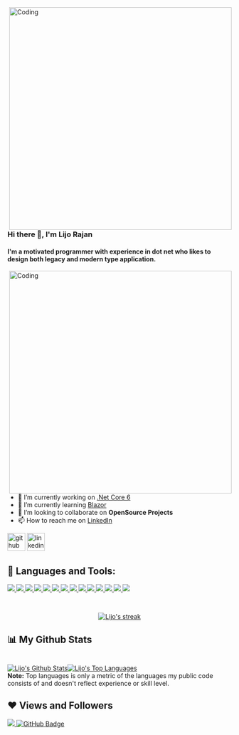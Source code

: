
<img align="right" alt="Coding" width="500" src="https://www.cybermedian.com/de/wp-content/uploads/sites/12/2022/01/sofware_enginyering.png" >

### Hi there 👋, I'm Lijo Rajan

#### I'm a motivated programmer with experience in dot net who likes to design both legacy and modern type application.

<img align="right" alt="Coding" width="500" src="https://cdn.dribbble.com/users/1162077/screenshots/3848914/media/320984a9ca58b3c73274c9259ecf6de8.gif" >

- 🔭 I’m currently working on  [.Net Core 6](https://learn.microsoft.com/en-us/aspnet/core/introduction-to-aspnet-core?view=aspnetcore-6.0)
- 🌱 I’m currently learning [Blazor](https://dotnet.microsoft.com/en-us/apps/aspnet/web-apps/blazor)
- 👯 I’m looking to collaborate on <b>OpenSource Projects</b>
- 📫 How to reach me on [LinkedIn](https://www.linkedin.com/in/lijorajan/)



[<img src='https://cdn.jsdelivr.net/npm/simple-icons@3.0.1/icons/github.svg' alt='github' height='40'>](https://github.com/lijorajan2010)  [<img src='https://cdn.jsdelivr.net/npm/simple-icons@3.0.1/icons/linkedin.svg' alt='linkedin' height='40'>](https://www.linkedin.com/in/lijorajan2010/)  


## 🚀 Languages and Tools:

<p align="left"> 
    <a href="https://docs.microsoft.com/en-us/aspnet/core/introduction-to-aspnet-core?view=aspnetcore-6.0" target="_blank"> <img src="https://img.icons8.com/color/48/000000/microsoft.png"/> </a> 
    <a href="https://www.w3schools.com/cs/index.php" target="_blank"> <img src="https://img.icons8.com/color/48/000000/c-sharp-logo.png"/> </a> 
    <a href="https://www.w3schools.com/js/" target="_blank"> <img src="https://cdn2.iconfinder.com/data/icons/designer-skills/128/code-programming-javascript-software-develop-command-language-48.png"/> </a> 
    <a href="https://html.com/html5/" target="_blank"> <img src="https://img.icons8.com/color/48/000000/html-5--v1.png"/> </a>
    <a href="https://img.icons8.com/color/48/000000/css3.png" target="_blank"> <img src="https://img.icons8.com/color/48/000000/css3.png"/> </a>
    <a href="https://getbootstrap.com" target="_blank"> <img src="https://img.icons8.com/color/48/000000/bootstrap.png"/> </a>  
    <a href="https://angular.io/" target="_blank"> <img src="https://img.icons8.com/color/48/000000/angularjs.png"/> </a> 
    <a href="https://www.typescriptlang.org/" target="_blank"> <img src="https://img.icons8.com/color/48/000000/typescript.png"/> </a>  
    <a href="https://docs.github.com/en/rest" target="_blank"> <img src="https://img.icons8.com/fluency/48/000000/api.png"/> </a>  
    <a href="https://www.w3schools.com/sql/#:~:text=SQL%20is%20a%20standard%20language,Start%20learning%20SQL%20now%20%C2%BB" target="_blank"> <img src="https://img.icons8.com/color/48/000000/sql.png"/> </a> 
    <a href="https://git-scm.com/" target="_blank"> <img src="https://img.icons8.com/color/48/000000/git.png"/> </a>    
    <a href="https://www.docker.com/" target="_blank"> <img src="https://img.icons8.com/fluency/48/000000/docker.png"/> </a>  
    <a href="https://www.npmjs.com/" target="_blank"> <img src="https://img.icons8.com/color/48/000000/npm.png"/> </a>
    <a href="https://www.nuget.org/" target="_blank"> <img src="https://img.icons8.com/external-tal-revivo-color-tal-revivo/48/000000/external-nuget-a-free-and-open-source-package-manager-designed-for-the-microsoft-development-platform-logo-color-tal-revivo.png"/> </a>    



</p>

<!-- [![React Badge](https://img.shields.io/badge/-React-61DBFB?style=for-the-badge&labelColor=black&logo=react&logoColor=61DBFB)](#)  [![Javascript Badge](https://img.shields.io/badge/-Javascript-F0DB4F?style=for-the-badge&labelColor=black&logo=javascript&logoColor=F0DB4F)](#) [![Typescript Badge](https://img.shields.io/badge/-Typescript-007acc?style=for-the-badge&labelColor=black&logo=typescript&logoColor=007acc)](#) [![Nodejs Badge](https://img.shields.io/badge/-Nodejs-3C873A?style=for-the-badge&labelColor=black&logo=node.js&logoColor=3C873A)](#) [![GraphQL Badge](https://img.shields.io/badge/-GraphQl-e535ab?style=for-the-badge&labelColor=black&logo=node.js&logoColor=e535ab)](#) -->
<br/>

<p align="center">
    <a href="https://github.com/lijorajan2010/github-readme-streak-stats">
        <img title="🔥 Get streak stats for your profile at git.io/streak-stats" alt="Lijo's streak" src="https://github-readme-streak-stats.herokuapp.com/?user=lijorajan2010&theme=black-ice&hide_border=true&stroke=0000&background=060A0CD0"/>
    </a>
</p>

## 📊 My Github Stats
  <br/>
    <a href="https://github.com/lijorajan2010/github-readme-stats"><img alt="Lijo's Github Stats" src="https://github-readme-stats-sigma-five.vercel.app/api?username=lijorajan2010&show_icons=true&count_private=true&theme=react&hide_border=true&bg_color=0D1117" /></a><a href="https://github.com/lijorajan2010/github-readme-stats"><img alt="Lijo's Top Languages" src="https://github-readme-stats-sigma-five.vercel.app/api/top-langs/?username=lijorajan2010&langs_count=8&count_private=true&layout=compact&theme=react&hide_border=true&bg_color=0D1117" /></a>
  <br/>  
  <b>Note:</b> Top languages is only a metric of the languages my public code consists of and doesn't reflect experience or skill level.

## ❤ Views and Followers
<a href="https://github.com/Meghna-DAS/github-profile-views-counter">
    <img src="https://komarev.com/ghpvc/?username=lijorajan2010">
</a>
<a href="https://github.com/lijorajan2010?tab=followers"><img src="https://img.shields.io/github/followers/lijorajan2010?label=Followers&style=social" alt="GitHub Badge"></a>

